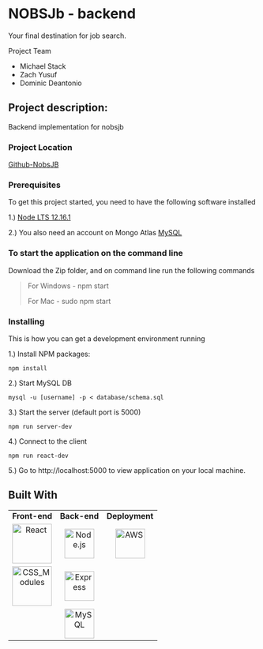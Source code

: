 # NOBSJb - backend

Your final destination for job search. 

Project Team

* Michael Stack
* Zach Yusuf
* Dominic Deantonio

## Project description:

Backend implementation for nobsjb

### Project Location
[Github-NobsJB](https://github.com/zachystuff/nobsjb-backend)

### Prerequisites

To get this project started, you need to have the following software installed

1.) [Node LTS 12.16.1](https://nodejs.org/en/download/)

2.) You also need an account on Mongo Atlas [MySQL](https://www.mysql.com/downloads/)

### To start the application on the command line
Download the Zip folder, and on command line run the following commands
> For Windows - npm start
> 
> For Mac - sudo npm start

### Installing

This is how you can get a development environment running

1.) Install NPM packages:

```
npm install
```

2.) Start MySQL DB

```
mysql -u [username] -p < database/schema.sql
```

3.) Start the server (default port is 5000)

```
npm run server-dev
```

4.) Connect to the client

```
npm run react-dev
```

5.) Go to http://localhost:5000 to view application on your local machine.


## Built With

<table style="{ empty-cells: hide }">
  <tr>
  </tr>
  <tr>
    <td align="center"><b>Front-end<b></td>
    <td align="center"><b>Back-end<b></td>
    <td align="center"><b>Deployment<b></td>
  </tr>
  <tr>
    <td align="center"><img src="https://upload.wikimedia.org/wikipedia/commons/thumb/a/a7/React-icon.svg/1280px-React-icon.svg.png" alt="React" title="React" width="80px"/></td>
    <td align="center"><img src="https://cdn.worldvectorlogo.com/logos/nodejs-icon.svg" alt="Node.js" title="Node.js" width="60px"/></td>
    <td align="center"><img src="https://upload.wikimedia.org/wikipedia/commons/thumb/9/93/Amazon_Web_Services_Logo.svg/1280px-Amazon_Web_Services_Logo.svg.png" alt="AWS" title="AWS" width="60px"/></td>
  </tr>
  <tr>
    <td align="center"><img src="https://i.redd.it/3vr72d9jitw21.png" alt="CSS_Modules" title="CSS_Modules" width="80px"/></td>
    <td align="center"><img src="https://www.resourcifi.com/wp-content/themes/resourcifi-child/img/express-min.png" alt="Express" title="Express" width="60px"/></td>
    <td></td>
  </tr>
  <tr>
    <td></td>
    <td align="center"><img src="https://cdn.freebiesupply.com/logos/large/2x/mysql-5-logo-png-transparent.png" alt="MySQL" title="MySQL" width="60px"/></td>
    <td></td>
  </tr>
</table> 

